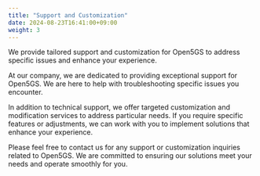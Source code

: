 ```yaml
---
title: "Support and Customization"
date: 2024-08-23T16:41:00+09:00
weight: 3
---
```


We provide tailored support and customization for Open5GS to address specific issues and enhance your experience.

At our company, we are dedicated to providing exceptional support for Open5GS. We are here to help with troubleshooting specific issues you encounter.

In addition to technical support, we offer targeted customization and modification services to address particular needs. If you require specific features or adjustments, we can work with you to implement solutions that enhance your experience.

Please feel free to contact us for any support or customization inquiries related to Open5GS. We are committed to ensuring our solutions meet your needs and operate smoothly for you.
